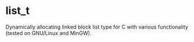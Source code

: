 # list_t
Dynamically allocating linked block list type for C with various functionality (tested on GNU/Linux and MinGW).
